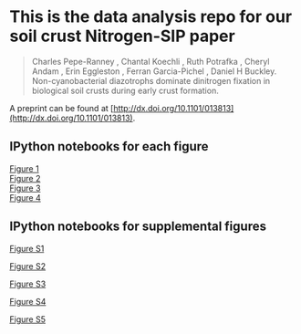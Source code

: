 # This is the data analysis repo for our soil crust Nitrogen-SIP paper

>Charles Pepe-Ranney , Chantal Koechli , Ruth Potrafka , Cheryl Andam
>, Erin Eggleston , Ferran Garcia-Pichel , Daniel H Buckley.
>Non-cyanobacterial diazotrophs dominate dinitrogen fixation in biological
>soil crusts during early crust formation. 

A preprint can be found at
[http://dx.doi.org/10.1101/013813](http://dx.doi.org/10.1101/013813).  

## IPython notebooks for each figure

[Figure 1](http://nbviewer.ipython.org/github/chuckpr/NSIP_data_analysis/blob/master/figures_and_stats/ordination_heavy_fractions.ipynb)  
[Figure 2](http://nbviewer.ipython.org/github/chuckpr/NSIP_data_analysis/blob/master/figures_and_stats/l2fc.ipynb)  
[Figure 3](http://nbviewer.ipython.org/github/chuckpr/NSIP_data_analysis/blob/master/figures_and_stats/trees.ipynb)  
[Figure 4](http://nbviewer.ipython.org/github/chuckpr/NSIP_data_analysis/blob/master/figures_and_stats/scatter_top10.ipynb)  

## IPython notebooks for supplemental figures

[Figure S1](http://nbviewer.ipython.org/github/chuckpr/NSIP_data_analysis/blob/master/figures_and_stats/ordination_all.ipynb)

[Figure S2](http://nbviewer.ipython.org/github/chuckpr/NSIP_data_analysis/blob/master/figures_and_stats/interaction.ipynb)

[Figure S3]()

[Figure S4](http://nbviewer.ipython.org/github/chuckpr/NSIP_data_analysis/blob/master/figures_and_stats/rarefaction_curves.ipynb)

[Figure S5](http://nbviewer.ipython.org/github/chuckpr/NSIP_data_analysis/blob/master/figures_and_stats/diazotroph_distribution.ipynb)
